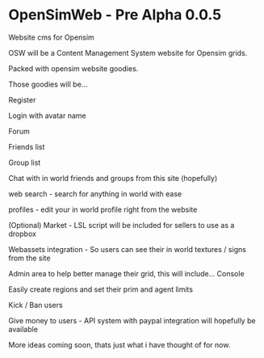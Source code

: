 OpenSimWeb - Pre Alpha 0.0.5
==========

Website cms for Opensim

OSW will be a Content Management System website for Opensim grids.

Packed with opensim website goodies.

Those goodies will be...

Register

Login with avatar name

Forum

Friends list

Group list

Chat with in world friends and groups from this site (hopefully)

web search - search for anything in world with ease

profiles - edit your in world profile right from the website

(Optional) Market - LSL script will be included for sellers to use as a dropbox

Webassets integration - So users can see their in world textures / signs from the site

Admin area to help better manage their grid, this will include...
Console

Easily create regions and set their prim and agent limits

Kick / Ban users

Give money to users - API system with paypal integration will hopefully be available

More ideas coming soon, thats just what i have thought of for now.
